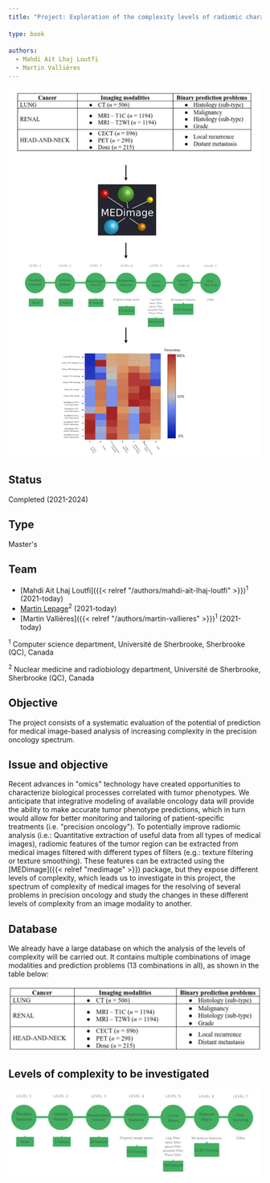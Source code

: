 ```yaml
---
title: "Project: Exploration of the complexity levels of radiomic characteristics"

type: book

authors:
  - Mahdi Ait Lhaj Loutfi
  - Martin Vallières
---
```


![Résumé du projet](summary.svg "Project summary")

## Status

Completed (2021-2024)

## Type

Master's

## Team

- [Mahdi Ait Lhaj Loutfi]({{< relref "/authors/mahdi-ait-lhaj-loutfi" >}})<sup>1</sup> (2021-today)
- [Martin Lepage](https://www.usherbrooke.ca/recherche/specialistes/details/martin.lepage)<sup>2</sup> (2021-today)
- [Martin Vallières]({{< relref "/authors/martin-vallieres" >}})<sup>1</sup> (2021-today)

<sup>1</sup> Computer science department, Université de Sherbrooke, Sherbrooke (QC), Canada

<sup>2</sup> Nuclear medicine and radiobiology department, Université de Sherbrooke, Sherbrooke (QC), Canada

## Objective

The project consists of a systematic evaluation of the potential of prediction for medical image-based analysis of 
increasing complexity in the precision oncology spectrum.

## Issue and objective

Recent advances in "omics" technology have created opportunities to characterize biological processes correlated with tumor phenotypes. We anticipate that integrative modeling of available oncology data will provide the ability to make accurate tumor phenotype predictions, which in turn would allow for better monitoring and tailoring of patient-specific treatments (i.e. "precision oncology"). To potentially improve radiomic analysis (i.e.: Quantitative extraction of useful data from all types of medical images), radiomic features of the tumor region can be extracted from medical images filtered with different types of filters (e.g.: texture filtering or texture smoothing). These features can be extracted using the [MEDimage]({{< relref "medimage" >}}) package, but they expose different levels of complexity, which leads us to investigate in this project, the spectrum of complexity of medical images for the resolving of several problems in precision oncology and study the changes in these different levels of complexity from an image modality to another.


## Database

We already have a large database on which the analysis of the levels of complexity will be carried out. It contains multiple combinations of image modalities and prediction problems (13 combinations in all), as shown in the table below:

![Databases (Medical images)](bd.svg "Medical images database")

## Levels of complexity to be investigated

![Complexity levels (increasing complexity)](complexite.svg "Increasing complexity levels")
